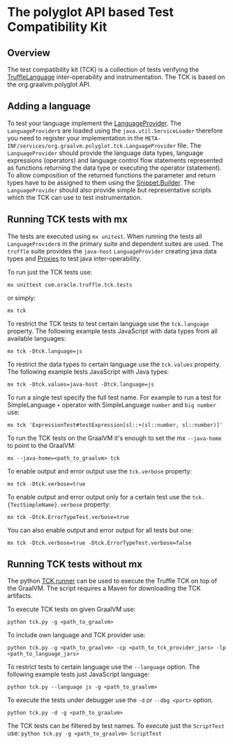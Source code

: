 # The polyglot API based Test Compatibility Kit

## Overview
The test compatibility kit (TCK) is a collection of tests verifying the [TruffleLanguage](http://www.graalvm.org/truffle/javadoc/com/oracle/truffle/api/TruffleLanguage.html)
inter-operability and instrumentation. The TCK is based on the org.graalvm.polyglot API.

## Adding a language
To test your language implement the [LanguageProvider](http://www.graalvm.org/truffle/javadoc/org/graalvm/polyglot/tck/LanguageProvider.html).
The `LanguageProvider`s are loaded using the `java.util.ServiceLoader` therefore you need to register your
implementation in the `META-INF/services/org.graalvm.polyglot.tck.LanguageProvider` file.
The `LanguageProvider` should provide the language data types, language expressions (operators) and language control flow statements
represented as functions returning the data type or executing the operator (statement).
To allow composition of the returned functions the parameter and return types have to be assigned to them using
the [Snippet.Builder](http://www.graalvm.org/truffle/javadoc/org/graalvm/polyglot/tck/Snippet.Builder.html).
The `LanguageProvider` should also provide simple but representative scripts which the TCK can use to test
instrumentation.

## Running TCK tests with mx
The tests are executed using `mx unitest`. When running the tests all `LanguageProvider`s in the primary suite
and dependent suites are used. The `truffle` suite provides the `java-host` `LanguageProvider` creating java data
types and [Proxies](http://www.graalvm.org/truffle/javadoc/org/graalvm/polyglot/proxy/Proxy.html) to
test java inter-operability.

To run just the TCK tests use:

`mx unittest com.oracle.truffle.tck.tests`

or simply:

`mx tck`

To restrict the TCK tests to test certain language use the `tck.language` property. The following
example tests JavaScript with data types from all available languages:

`mx tck -Dtck.language=js`

To restrict the data types to certain language use the `tck.values` property. The following
example tests JavaScript with Java types:

`mx tck -Dtck.values=java-host -Dtck.language=js`

To run a single test specify the full test name. For example to run a test for SimpleLanguage `+` operator
with SimpleLanguage `number` and `big number` use:

`mx tck 'ExpressionTest#testExpression[sl::+(sl::number, sl::number)]'`

To run the TCK tests on the GraalVM it's enough to set the mx `--java-home` to point to the GraalVM:

`mx --java-home=<path_to_graalvm> tck`

To enable output and error output use the `tck.verbose` property:

`mx tck -Dtck.verbose=true`

To enable output and error output only for a certain test use the `tck.{TestSimpleName}.verbose` property:

`mx tck -Dtck.ErrorTypeTest.verbose=true`

You can also enable output and error output for all tests but one:

`mx tck -Dtck.verbose=true -Dtck.ErrorTypeTest.verbose=false`

## Running TCK tests without mx
The python [TCK runner](../mx.truffle/tck.py) can be used to execute the Truffle TCK on top of the GraalVM. The script requires
a Maven for downloading the TCK artifacts.

To execute TCK tests on given GraalVM use:

`python tck.py -g <path_to_graalvm>`

To include own language and TCK provider use:

`python tck.py -g <path_to_graalvm> -cp <path_to_tck_provider_jars> -lp <path_to_language_jars>`

To restrict tests to certain language use the `--language` option. The following example tests just JavaScript language:

`python tck.py --language js -g <path_to_graalvm>`

To execute the tests under debugger use the `-d` or `--dbg <port>` option.

`python tck.py -d -g <path_to_graalvm>`

The TCK tests can be filtered by test names. To execute just the `ScriptTest` use:
`python tck.py -g <path_to_graalvm> ScriptTest`
